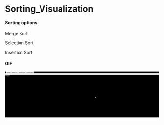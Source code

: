 # Sorting_Visualization

#### Sorting options

Merge Sort

Selection Sort

Insertion Sort

#### GIF

![Demo Gif](./Sorting.gif 'Demo Gif')
